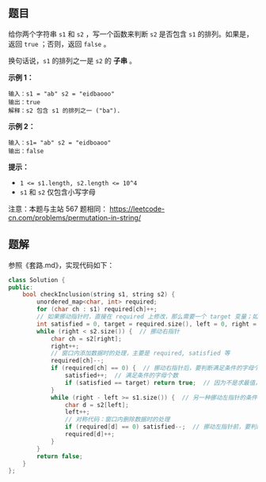 ## 题目

给你两个字符串 `s1` 和 `s2` ，写一个函数来判断 `s2` 是否包含 `s1` 的排列。如果是，返回 `true` ；否则，返回 `false` 。

换句话说，`s1` 的排列之一是 `s2` 的 **子串** 。

 

**示例 1：**

```
输入：s1 = "ab" s2 = "eidbaooo"
输出：true
解释：s2 包含 s1 的排列之一 ("ba").
```

**示例 2：**

```
输入：s1= "ab" s2 = "eidboaoo"
输出：false
```

 

**提示：**

- `1 <= s1.length, s2.length <= 10^4`
- `s1` 和 `s2` 仅包含小写字母



注意：本题与主站 567 题相同： https://leetcode-cn.com/problems/permutation-in-string/



## 题解

参照《套路.md》，实现代码如下：

```c++
class Solution {
public:
    bool checkInclusion(string s1, string s2) {
        unordered_map<char, int> required;
        for (char ch : s1) required[ch]++;
        // 如果挪动指针时，直接在 required 上修改，那么需要一个 target 变量；如果是另起一个 unordered_map 变量 window，则可以不需要 target 变量
        int satisfied = 0, target = required.size(), left = 0, right = 0;
        while (right < s2.size()) {  // 挪动右指针
            char ch = s2[right];
            right++;
            // 窗口内添加数据时的处理，主要是 required, satisfied 等
            required[ch]--;
            if (required[ch] == 0) {  // 挪动右指针后，要判断满足条件的字母个数是否有变多
                satisfied++;  // 满足条件的字母个数
                if (satisfied == target) return true;  // 因为不是求最值，只需找到一个就可返回
            }
            while (right - left >= s1.size()) {  // 另一种挪动左指针的条件：长度超了
                char d = s2[left];
                left++;
                // 对称代码：窗口内删除数据时的处理
                if (required[d] == 0) satisfied--;  // 挪动左指针前，要判断满足条件的字母个数是否会变少
                required[d]++;
            }
        }
        return false;
    }
};
```

